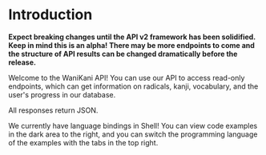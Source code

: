 # Introduction

<aside class="warning">
<strong>Expect breaking changes until the API v2 framework has been solidified. Keep in mind this is an alpha! There may be more endpoints to come and the structure of API results can be changed dramatically before the release.</strong>
</aside>

Welcome to the WaniKani API! You can use our API to access read-only endpoints, which can get information on radicals, kanji, vocabulary, and the user's progress in our database.

All responses return JSON.

We currently have language bindings in Shell! You can view code examples in the dark area to the right, and you can switch the programming language of the examples with the tabs in the top right.
